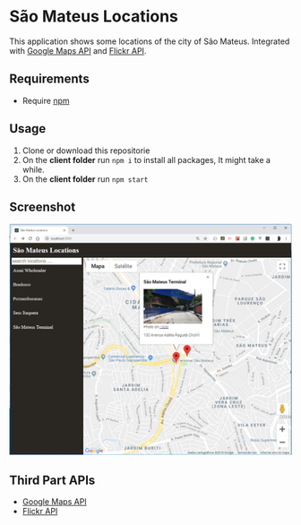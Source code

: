 # São Mateus Locations 
This application shows some locations of the city of São Mateus. Integrated with [Google Maps API](https://developers.google.com/maps/documentation/) and [Flickr API](https://www.flickr.com/services/api/).

## Requirements
- Require [npm](https://www.npmjs.com/get-npm)

## Usage
1. Clone or download this repositorie
1. On the **client folder** run `npm i` to install all packages,  It might take a while.
1. On the **client folder** run `npm start`

## Screenshot

![](https://github.com/denmarksdev/neighborhood-map/blob/master/screenshot.jpg?raw=true "São Mateus Locations APP")


## Third Part APIs

- [Google Maps API](https://developers.google.com/maps/documentation/) 
- [Flickr API](https://www.flickr.com/services/api/)

